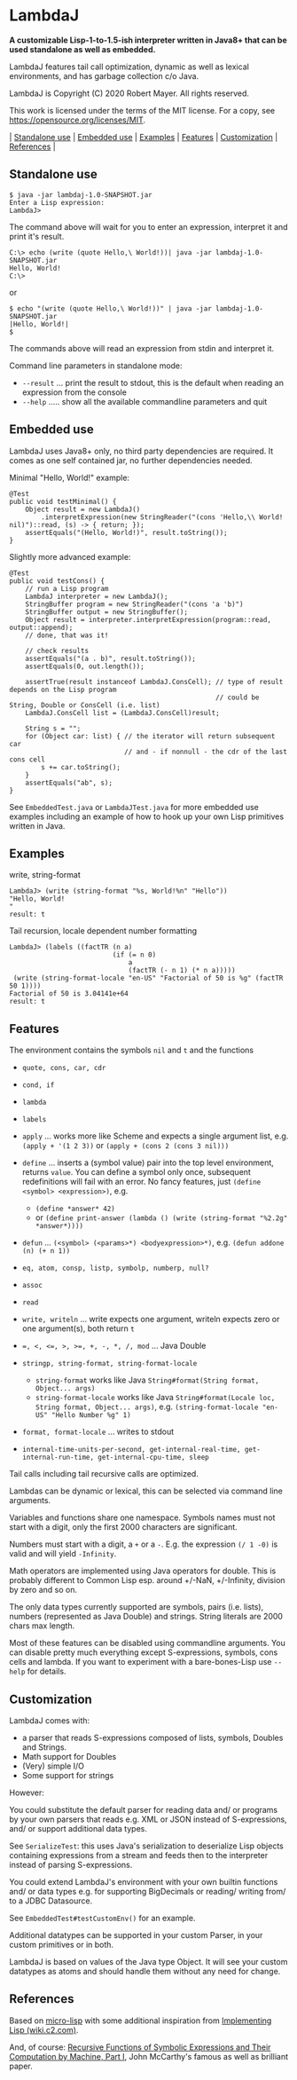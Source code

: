 # LambdaJ

**A customizable Lisp-1-to-1.5-ish interpreter written in Java8+ that can be used standalone as well as embedded.**

LambdaJ features tail call optimization, dynamic as well as lexical environments,
and has garbage collection c/o Java.

LambdaJ is Copyright (C) 2020 Robert Mayer. All rights reserved.

This work is licensed under the terms of the MIT license.
For a copy, see https://opensource.org/licenses/MIT.

| [Standalone use](#standalone-use)
| [Embedded use](#embedded-use)
| [Examples](#examples)
| [Features](#features)
| [Customization](#customization)
| [References](#references)
| 

## Standalone use

    $ java -jar lambdaj-1.0-SNAPSHOT.jar
    Enter a Lisp expression:
    LambdaJ>

The command above will wait for you to enter an expression, interpret it and print it's result.

    C:\> echo (write (quote Hello,\ World!))| java -jar lambdaj-1.0-SNAPSHOT.jar
    Hello, World!
    C:\>

or

    $ echo "(write (quote Hello,\ World!))" | java -jar lambdaj-1.0-SNAPSHOT.jar
    |Hello, World!|
    $

The commands above will read an expression from stdin and interpret it.

Command line parameters in standalone mode:

* `--result` ... print the result to stdout, this is the default when reading an expression from the console 
* `--help` ..... show all the available commandline parameters and quit

## Embedded use

LambdaJ uses Java8+ only, no third party dependencies are required.
It comes as one self contained jar, no further dependencies needed.

Minimal "Hello, World!" example:

    @Test
    public void testMinimal() {
        Object result = new LambdaJ()
            .interpretExpression(new StringReader("(cons 'Hello,\\ World! nil)")::read, (s) -> { return; });
        assertEquals("(Hello, World!)", result.toString());
    }

Slightly more advanced example:

    @Test
    public void testCons() {
        // run a Lisp program
        LambdaJ interpreter = new LambdaJ();
        StringBuffer program = new StringReader("(cons 'a 'b)")
        StringBuffer output = new StringBuffer();
        Object result = interpreter.interpretExpression(program::read, output::append);
        // done, that was it!
        
        // check results
        assertEquals("(a . b)", result.toString());
        assertEquals(0, out.length());

        assertTrue(result instanceof LambdaJ.ConsCell); // type of result depends on the Lisp program
                                                        // could be String, Double or ConsCell (i.e. list)
        LambdaJ.ConsCell list = (LambdaJ.ConsCell)result;

        String s = "";
        for (Object car: list) { // the iterator will return subsequent car
                                 // and - if nonnull - the cdr of the last cons cell
            s += car.toString();
        }
        assertEquals("ab", s);
    }

See `EmbeddedTest.java` or `LambdaJTest.java` for more embedded use examples
including an example of how to hook up your own Lisp primitives written in Java.

## Examples
write, string-format

    LambdaJ> (write (string-format "%s, World!%n" "Hello"))
    "Hello, World!
    "
    result: t

Tail recursion, locale dependent number formatting

    LambdaJ> (labels ((factTR (n a)
                              (if (= n 0)
                                  a
                                  (factTR (- n 1) (* n a)))))
     (write (string-format-locale "en-US" "Factorial of 50 is %g" (factTR 50 1))))
    Factorial of 50 is 3.04141e+64
    result: t

## Features
The environment contains the symbols `nil` and `t` and the functions

* `quote, cons, car, cdr`
* `cond, if`
* `lambda`
* `labels`

* `apply` ... works more like Scheme and expects a single argument list, e.g. `(apply + '(1 2 3))` or `(apply + (cons 2 (cons 3 nil)))`

* `define` ... inserts a (symbol value) pair into the top level environment, returns `value`.
  You can define a symbol only once,
  subsequent redefinitions will fail with an error.
  No fancy features, just `(define <symbol> <expression>)`, e.g.
    - `(define *answer* 42)`
    - or `(define print-answer (lambda () (write (string-format "%2.2g" *answer*))))`
* `defun` ... `(<symbol> (<params>*) <bodyexpression>*)`, e.g. `(defun addone (n) (+ n 1))`
* `eq, atom, consp, listp, symbolp, numberp, null?`

* `assoc`
* `read`
* `write, writeln` ... write expects one argument, writeln expects zero or one argument(s), both return `t`

* `=, <, <=, >, >=, +, -, *, /, mod` ... Java Double
* `stringp, string-format, string-format-locale`
    - `string-format` works like Java `String#format(String format, Object... args)`
    - `string-format-locale` works like Java `String#format(Locale loc, String format, Object... args)`, e.g. `(string-format-locale "en-US" "Hello Number %g" 1)`
* `format, format-locale` ... writes to stdout
* `internal-time-units-per-second, get-internal-real-time, get-internal-run-time, get-internal-cpu-time, sleep`

Tail calls including tail recursive calls are optimized.

Lambdas can be dynamic or lexical, this can be selected via command line arguments.

Variables and functions share one namespace.
Symbols names must not start with a digit, only the first 2000 characters are significant.

Numbers must start with a digit, a `+` or a `-`.
E.g. the expression `(/ 1 -0)` is valid and will yield `-Infinity`.

Math operators are implemented using Java operators for double. This is probably different to Common Lisp
esp. around +/-NaN, +/-Infinity, division by zero and so on.

The only data types currently supported are symbols, pairs (i.e. lists), numbers (represented as Java Double)
and strings. String literals are 2000 chars max length.

Most of these features can be disabled using commandline arguments.
You can disable pretty much everything except S-expressions, symbols, cons cells and lambda.
If you want to experiment with a bare-bones-Lisp use `--help` for details.
 
## Customization

LambdaJ comes with:

* a parser that reads S-expressions composed of lists, symbols, Doubles and Strings.
* Math support for Doubles
* (Very) simple I/O
* Some support for strings

However:

You could substitute the default parser for reading data and/ or programs by your own parsers that reads e.g. XML or JSON
instead of S-expressions, and/ or support additional data types.

See `SerializeTest`: this uses Java's serialization to deserialize Lisp objects containing expressions from a stream
and feeds then to the interpreter instead of parsing S-expressions.

You could extend LambdaJ's environment with your own builtin functions and/ or data types e.g. for supporting BigDecimals
or reading/ writing from/ to a JDBC Datasource.

See `EmbeddedTest#testCustomEnv()` for an example.

Additional datatypes can be supported in your custom Parser, in your custom primitives or in both.

LambdaJ is based on values of the Java type Object. It will see your custom datatypes as atoms and should handle them
without any need for change.

## References

Based on [micro-lisp](https://github.com/carld/micro-lisp)
with some additional inspiration from [Implementing Lisp (wiki.c2.com)](https://wiki.c2.com/?ImplementingLisp).

And, of course:
[Recursive Functions of Symbolic Expressions and Their Computation by Machine, Part I](http://www-formal.stanford.edu/jmc/recursive.pdf), John McCarthy's famous as well as brilliant paper.
